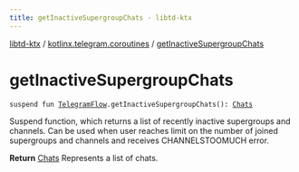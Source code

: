 ```yaml
---
title: getInactiveSupergroupChats - libtd-ktx
---
```


[libtd-ktx](../index.html) / [kotlinx.telegram.coroutines](index.html) / [getInactiveSupergroupChats](./get-inactive-supergroup-chats.html)

# getInactiveSupergroupChats

`suspend fun `[`TelegramFlow`](../kotlinx.telegram.core/-telegram-flow/index.html)`.getInactiveSupergroupChats(): `[`Chats`](https://tdlibx.github.io/td/docs/org/drinkless/td/libcore/telegram/TdApi.Chats.html)

Suspend function, which returns a list of recently inactive supergroups and channels. Can be used
when user reaches limit on the number of joined supergroups and channels and receives
CHANNELSTOOMUCH error.

**Return**
[Chats](https://tdlibx.github.io/td/docs/org/drinkless/td/libcore/telegram/TdApi.Chats.html) Represents a list of chats.

